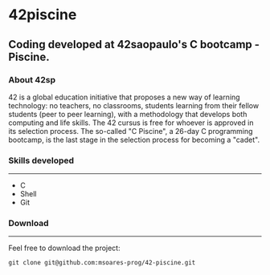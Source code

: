 # 42piscine

## Coding developed at 42saopaulo's C bootcamp - Piscine.

### About 42sp
42 is a global education initiative that proposes a new way of learning technology: no teachers,
no classrooms, students learning from their fellow students (peer to peer learning), with a
methodology that develops both computing and life skills. The 42 cursus is free for whoever is
approved in its selection process. The so-called "C Piscine", a 26-day C programming bootcamp,
is the last stage in the selection process for becoming a "cadet".

### Skills developed
***
*  C 
* Shell
* Git

### Download
***
Feel free to download the project:
```
git clone git@github.com:msoares-prog/42-piscine.git
```

